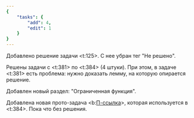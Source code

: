 ```yaml
---
{
    "tasks": {
        "add": 4,
        "edit": 1
    }
}
---
```


Добавлено решение задачи <t:125>. С нее убран тег "Не решено".

Решены задачи с <t:381> по <t:384> (4 штуки). При этом, в задаче <t:381> есть проблема: нужно доказать лемму, на которую опирается решение.

Добавлен новый раздел: "Ограниченная функция".

Добавлена новая прото-задача <b:[П-ссылка](advanced/proto/f-lim/limit)>, которая используется в <t:384>. Пока что без решения.
